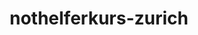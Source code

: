 ---
_schema: default
title: nothelferkurs-zurich
seo:
  description: Fahrschule Loyal in Zürich. Wir bringen dich effizient und Spass ans Ziel. ✓ Tolle Fahrlehrer:innen ✓ Faire Preise ✓ Buche jetzt online deine Fahrstunde!
  title: "Die Fahrschule Loyal in Zürich: Deine erste Wahl!"
  keywords:
    - fahrschulen Zürich
    - fahrschule Zürich
    - fahrlehrer Zürich
  openGraph:
    title: "Die Fahrschule Loyal in Zürich: Deine erste Wahl!"
    description: Fahrschule Loyal in Zürich. Wir bringen dich effizient und Spass ans Ziel. ✓ Tolle Fahrlehrer:innen ✓ Faire Preise ✓ Buche jetzt online deine Fahrstunde!
    url: https://www.fahrschuleloyal.ch/fahrschule-zurich
    type: website
    images:
      url: https://www.fahrschuleloyal.ch/loyal.logo.cdr.svg
  canonical: https://www.fahrschuleloyal.ch/fahrschule-zurich
  metadatabase: https://www.fahrschuleloyal.ch/fahrschule-zurich
seo_blocks:
  category: "Fahrschule Zürich"
  data:
    image:
      image_path: "/close-up-view-driving-instructor-holding-checklist-while-background-female-student-steering-driving-car_shrink.webp"
      alt_text: "Nothelferkurs in Zürich"
    upperparagraph: "Willkommen beim Nothelferkurs in Zürich, organisiert von der Fahrschule Loyal! Unser Kurs bereitet dich optimal auf die erste Hürde zur Fahrprüfung vor. Mit praxisnahen Übungen und erfahrenen Ausbilder:innen lernst du, in Notsituationen sicher und schnell zu reagieren. Viele Teilnehmer:innen aus Zürich schätzen unsere kompetente und freundliche Kursleitung. Mach auch du den ersten Schritt und starte deinen Nothelferkurs bei uns!"
    lowerparagraph: ""
  sections: 
    - title: "Warum einen Nothelferkurs in Zürich besuchen?"
      text: "Der Nothelferkurs ist ein essenzieller Schritt für deine Führerausbildung, und wir bieten dir in Zürich den bestmöglichen Start. Unsere Kurse sind praxisnah gestaltet und vermitteln dir die wichtigsten Kenntnisse und Fertigkeiten für den Ernstfall. In angenehmer Atmosphäre wirst du von erfahrenen Ausbilder:innen betreut, die dir mit Geduld und Fachwissen zur Seite stehen. Unsere zentral gelegenen Kursräume machen es dir leicht, den Kurs in deinen Alltag zu integrieren. Starte jetzt in Zürich und lege die Grundlage für deine Fahrausbildung!"
    - title: "Das lernst du im Nothelferkurs in Zürich"
      text: "Unser Kurs deckt alle relevanten Themen ab, die du für die Erste Hilfe im Strassenverkehr benötigst. Du lernst, wie du in Notsituationen ruhig und effektiv reagierst, vom Anlegen eines Verbands bis hin zur Wiederbelebung. Mit praktischen Übungen und anschaulichen Beispielen machen wir den Kurs spannend und leicht verständlich. Unser Ziel ist es, dir nicht nur Wissen zu vermitteln, sondern auch die Sicherheit, in jeder Situation richtig zu handeln. Mit unserem Nothelferkurs in Zürich bist du bestens vorbereitet – für den Strassenverkehr und darüber hinaus."
    - title: "Jetzt für den Nothelferkurs in Zürich anmelden!"
      text: "Die Anmeldung für unseren Nothelferkurs in Zürich ist schnell und einfach. Nutze unser Online-Formular oder kontaktiere uns telefonisch, um deinen Platz zu sichern. Unser Team sorgt dafür, dass du den Kurs in einer angenehmen und produktiven Atmosphäre absolvieren kannst. Mach den ersten Schritt auf dem Weg zu deinem Führerausweis und melde dich noch heute an. Wir freuen uns darauf, dich in unserem Kurs willkommen zu heissen!"
contact_block:
  questionText: "Hast du Fragen oder benötigst du weitere Informationen?"
  welcomeText: "Wir freuen uns auf deine Kontaktaufnahme."
  phone: "+41 78 800 90 91"
  mail: "info@fahrschuleloyal.ch"
---